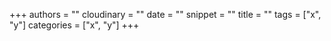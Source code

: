 +++
authors = ""
cloudinary = ""
date = ""
snippet = ""
title = ""
tags = ["x", "y"]
categories = ["x", "y"]
+++
